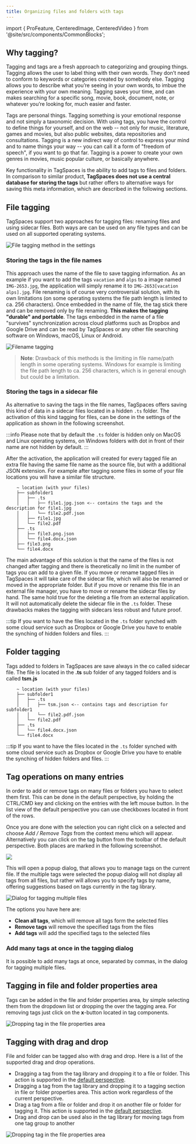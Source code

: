 ```yaml
---
title: Organizing files and folders with tags
---
```


import { ProFeature, CenteredImage, CenteredVideo } from '@site/src/components/CommonBlocks';

## Why tagging?

Tagging and tags are a fresh approach to categorizing and grouping things. Tagging allows the user to label thing with their own words. They don’t need to conform to keywords or categories created by somebody else. Tagging allows you to describe what you’re seeing in your own words, to imbue the experience with your own meaning. Tagging saves your time, and can makes searching for a specific song, movie, book, document, note, or whatever you’re looking for, much easier and faster.

Tags are personal things. Tagging something is your emotional response and not simply a taxonomic decision. With using tags, you have the control to define things for yourself, and on the web -- not only for music, literature, games and movies, but also public websites, data repositories and consultations. Tagging is a new indirect way of control to express your mind and to name things your way -- you can call it a form of "freedom of speech", if you want to go that far. Tagging is a power to create your own genres in movies, music popular culture, or basically anywhere.

Key functionality in TagSpaces is the ability to add tags to files and folders. In comparison to similar product, **TagSpaces does not use a central database for storing the tags** but rather offers to alternative ways for saving this meta information, which are described in the following sections.

## File tagging

TagSpaces support two approaches for tagging files: renaming files and using sidecar files. Both ways are can be used on any file types and can be used on all supported operating systems.

![File tagging method in the settings](/media/settings-specify-file-tagging-method.svg)

### Storing the tags in the file names

This approach uses the name of the file to save tagging information. As an example if you want to add the tags `vacation` and `alps` to a image named `IMG-2653.jpg`, the application will simply rename it to `IMG-2653[vacation alps].jpg`. File renaming is of course very controversial solution, with its own limitations (on some operating systems the file path length is limited to ca. 256 characters). Once embedded in the name of file, the tag stick there and can be removed only by file renaming. **This makes the tagging "durable" and portable**. The tags embedded in the name of a file "survives" synchronization across cloud platforms such as Dropbox and Google Drive and can be read by TagSpaces or any other file searching software on Windows, macOS, Linux or Android.

![Filename tagging](/media/filename-tagging.png)

> **Note**: Drawback of this methods is the limiting in file name/path length in some operating systems. Windows for example is limiting the file path length to ca. 256 characters, which is in general enough but could be a limitation.

### Storing the tags in a sidecar file

As alternative to saving the tags in the file names, TagSpaces offers saving this kind of data in a sidecar files located in a hidden `.ts` folder. The activation of this kind tagging for files, can be done in the settings of the application as shown in the following screenshot.

:::info
Please note that by default the `.ts` folder is hidden only on MacOS and Linux operating systems, on Windows folders with dot in front of their name are not hidden by default.
:::

After the activation, the application will created for every tagged file an extra file having the same file name as the source file, but with a additional JSON extension. For example after tagging some files in some of your file locations you will have a similar file structure.

```
    ~ location (with your files)
    ├── subfolder1
    │   ├── .ts
    │   │   ├── file1.jpg.json <-- contains the tags and the description for file1.jpg
    │   │   └── file2.pdf.json
    │   ├── file1.jpg
    │   └── file2.pdf
    ├── .ts
    │   ├── file3.png.json
    │   └── file4.docx.json
    ├── file3.png
    └── file4.docx
```

The main advantage of this solution is that the name of the files is not changed after tagging and there is theoretically no limit in the number of tags you can add to a given file. If you move or rename tagged files in TagSpaces it will take care of the sidecar file, which will also be renamed or moved in the appropriate folder. But if you move or rename this file in an external file manager, you have to move or rename the sidecar files by hand. The same hold true for the deleting a file from an external application. It will not automatically delete the sidecar file in the `.ts` folder. These drawbacks makes the tagging with sidecars less robust and future proof.

:::tip
If you want to have the files located in the `.ts` folder synched with some cloud service such as Dropbox or Google Drive you have to enable the synching of hidden folders and files.
:::

## Folder tagging

Tags added to folders in TagSpaces are save always in the co called sidecar file. The file is located in the **.ts** sub folder of any tagged folders and is called **tsm.js**

```
    ~ location (with your files)
    ├── subfolder1
    │   ├── .ts
    │   │   ├── tsm.json <-- contains tags and description for subfolder1
    │   │   └── file2.pdf.json
    │   └── file2.pdf
    ├── .ts
    │   └── file4.docx.json
    └── file4.docx
```

:::tip
If you want to have the files located in the `.ts` folder synched with some cloud service such as Dropbox or Google Drive you have to enable the synching of hidden folders and files.
:::

## Tag operations on many entries

In order to add or remove tags on many files or folders you have to select them first. This can be done in the default perspective, by holding the CTRL/CMD key and clicking on the entries with the left mouse button. In the list view of the default perspective you can use checkboxes located in front of the rows.

Once you are done with the selection you can right click on a selected and choose _Add / Remove Tags_ from the context menu which will appear. Alternatively you can click on the tag button from the toolbar of the default perspective. Both places are marked in the following screenshot.

![](/media/tagspaces-tagging-default-perspective.png)

This will open a popup dialog, that allows you to manage tags on the current file. If the multiple tags were selected the popup dialog will not display all tags from all files, but rather will allows you to specify tags by name, offering suggestions based on tags currently in the tag library.

![Dialog for tagging multiple files](/media/tagspaces-tagging-dialog.png)

The options you have here are:

- **Clean all tags**, which will remove all tags form the selected files
- **Remove tags** will remove the specified tags from the files
- **Add tags** will add the specified tags to the selected files

### Add many tags at once in the tagging dialog

It is possible to add many tags at once, separated by commas, in the dialog for tagging multiple files.

<CenteredVideo
    caption="Tagging with many tags at once."
    src="/media/videos/tagging-dialog-many-tags.mp4"
    posterUrl="/media/videos/tagging-dialog-many-tags.jpg"
    autoPlay={false}
    showCaption
  />

## Tagging in file and folder properties area

Tags can be added in the file and folder properties area, by simple selecting them from the dropdown list or dropping the over the tagging area. For removing tags just click on the **x**-button located in tag components.

![Dropping tag in the file properties area](/media/tagspaces-tagging-draganddrop.png)

## Tagging with drag and drop

File and folder can be tagged also with drag and drop. Here is a list of the supported drag and drop operations.

- Dragging a tag from the tag library and dropping it to a file or folder. This action is supported in the [default perspective](/perspectives/grid).
- Dragging a tag from the tag library and dropping it to a tagging section in file or folder properties area. This action work regardless of the current perspective.
- Drag a tag from a file or folder and drop it on another file or folder for tagging it. This action is supported in the [default perspective](/perspectives/grid).
- Drag and drop can be used also in the tag library for moving tags from one tag group to another

![Dropping tag in the file properties area](/media/tagspaces-tagging-folder-dandd.png)

<!-- ## Tagging using keyboard shortcuts
Another quick way to tag files is to set keyboard shortcuts to often-used tags. To specify a shortcut, click on a tag in the **Tag Library**, and select *Edit Tag* from the context menu

![](media/edit-tag-context.png)

You will then be presented with the **Edit tag** popup dialogue, in which you can specify the keyboard shortcut under **Key Binding**

![](media/edit-tag-popup.png)
Tag that has a keyboard shortcut assigned, are marked with a little keyboard icon in the tag library

![](media/edit-tag-keyboard.png)

Shortcuts can be single characters, key combinations, or sequences of two or more characters.
* To specify a single key shortcut, type that key into the box. E.g. to set the key `a` as a shortcut for a tag, simply type the letter 'a' and press OK.
* For key combinations, type all keys separated by a plus sign (`+`). E.g. to specify `Ctrl+Shift+a` (to be pressed simultaneously) as a shortcut, just type "ctrl+shift+a".
    > For combinations to work, you do not need to use modifier keys. `a+g+6` is as valid a combination as would e.g. `ctrl+shift+6` be
* To use character sequences, type each character, separated by a single whitespace. for example, when you set `a b c` as a shortcut, you would need to type the letters 'a', 'b' and 'c' after one another to tag a file. You do not need to do this quickly, as long as you do not press anything else, the sequence will be recognised. This feature can be quite useful for users, who experience difficulties pressing certain key combinations.
    > Modifier keys, such as `Ctrl`, `Shift`, etc, **can** be used in sequential combinations. Specifying e.g. `ctrl a` would make a shortcut of pressing `Ctrl` followed by `a`. pressing the keys simultaneously would not work in this case.

Using keyboard shortcuts can also work on multiple files. If you select more than one file, the tag bound to the key(s) or key combination you press will be applied to all of them.

> Keyboard shortcuts can **not** be used to remove tags, only to assign them. -->
